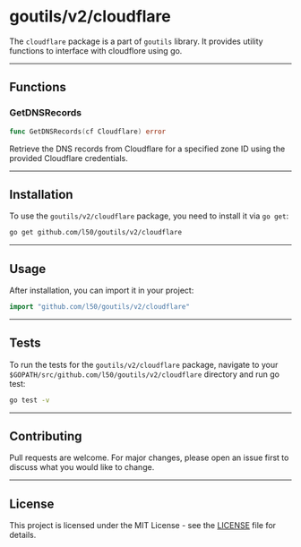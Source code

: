 # goutils/v2/cloudflare

The `cloudflare` package is a part of `goutils` library. It provides
utility functions to interface with cloudflore using go.

---

## Functions

### GetDNSRecords

```go
func GetDNSRecords(cf Cloudflare) error
```

Retrieve the DNS records from Cloudflare for a specified
zone ID using the provided Cloudflare credentials.

---

## Installation

To use the `goutils/v2/cloudflare` package, you need to install it via `go get`:

```bash
go get github.com/l50/goutils/v2/cloudflare
```

---

## Usage

After installation, you can import it in your project:

```go
import "github.com/l50/goutils/v2/cloudflare"
```

---

## Tests

To run the tests for the `goutils/v2/cloudflare` package, navigate to
your `$GOPATH/src/github.com/l50/goutils/v2/cloudflare` directory
and run go test:

```bash
go test -v
```

---

## Contributing

Pull requests are welcome. For major changes, please
open an issue first to discuss what you would like to change.

---

## License

This project is licensed under the MIT License - see
the [LICENSE](../../LICENSE) file for details.
